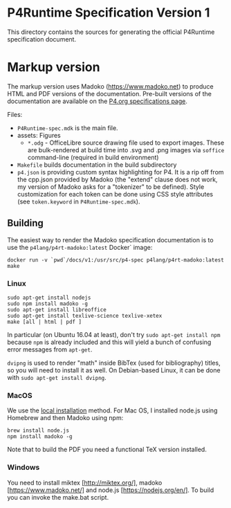 # P4Runtime Specification Version 1

This directory contains the sources for generating the official P4Runtime
specification document.

# Markup version

The markup version uses Madoko (https://www.madoko.net) to produce
HTML and PDF versions of the documentation. Pre-built versions of the
documentation are available on the [P4.org specifications
page](https://p4.org/specs).


Files:
- `P4Runtime-spec.mdk` is the main file. 
- assets: Figures
  - `*.odg` - OfficeLibre source drawing file used to export images. These are
    bulk-rendered at build time into .svg and .png images via `soffice`
    command-line (required in build environment)
- `Makefile` builds documentation in the build subdirectory
- `p4.json` is providing custom syntax highlighting for P4. It is a rip off from
  the cpp.json provided by Madoko (the "extend" clause does not work, my version
  of Madoko asks for a "tokenizer" to be defined). Style customization for each
  token can be done using CSS style attributes (see `token.keyword` in
  `P4Runtime-spec.mdk`).

## Building

The easiest way to render the Madoko specification documentation is to use the
`p4lang/p4rt-madoko:latest` Docker` image:

    docker run -v `pwd`/docs/v1:/usr/src/p4-spec p4lang/p4rt-madoko:latest make

### Linux
```
sudo apt-get install nodejs
sudo npm install madoko -g
sudo apt-get install libreoffice
sudo apt-get install texlive-science texlive-xetex
make [all | html | pdf ]
```
In particular (on Ubuntu 16.04 at least), don't try `sudo apt-get install npm`
because `npm` is already included and this will yield a bunch of confusing error
messages from `apt-get`.

`dvipng` is used to render "math" inside BibTex (used for bibliography)
titles, so you will need to install it as well. On Debian-based Linux, it can be
done with `sudo apt-get install dvipng`.

### MacOS

We use the [local
installation](http://research.microsoft.com/en-us/um/people/daan/madoko/doc/reference.html#sec-installation-and-usage)
method. For Mac OS, I installed node.js using Homebrew and then Madoko using
npm:
```
brew install node.js
npm install madoko -g
```
Note that to build the PDF you need a functional TeX version installed.

### Windows

You need to install miktex [http://miktex.org/], madoko
[https://www.madoko.net/] and node.js [https://nodejs.org/en/].  To
build you can invoke the make.bat script.
